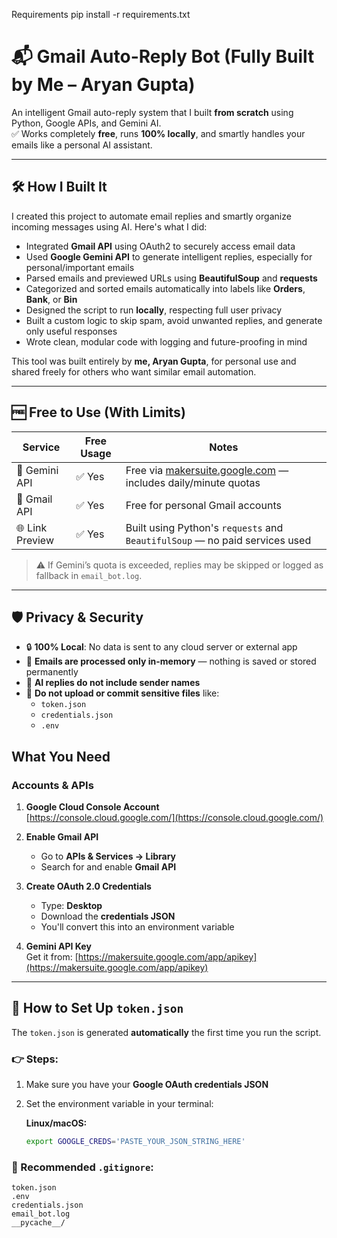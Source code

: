 Requirements
pip install -r requirements.txt

# 📬 Gmail Auto-Reply Bot (Fully Built by Me – Aryan Gupta)

An intelligent Gmail auto-reply system that I built **from scratch** using Python, Google APIs, and Gemini AI.  
✅ Works completely **free**, runs **100% locally**, and smartly handles your emails like a personal AI assistant.

---

## 🛠️ How I Built It

I created this project to automate email replies and smartly organize incoming messages using AI. Here's what I did:

- Integrated **Gmail API** using OAuth2 to securely access email data  
- Used **Google Gemini API** to generate intelligent replies, especially for personal/important emails  
- Parsed emails and previewed URLs using **BeautifulSoup** and **requests**  
- Categorized and sorted emails automatically into labels like **Orders**, **Bank**, or **Bin**  
- Designed the script to run **locally**, respecting full user privacy  
- Built a custom logic to skip spam, avoid unwanted replies, and generate only useful responses  
- Wrote clean, modular code with logging and future-proofing in mind

This tool was built entirely by **me, Aryan Gupta**, for personal use and shared freely for others who want similar email automation.

---

## 🆓 Free to Use (With Limits)

| Service         | Free Usage | Notes                                                                 |
|-----------------|------------|-----------------------------------------------------------------------|
| 🔑 Gemini API    | ✅ Yes      | Free via [makersuite.google.com](https://makersuite.google.com) — includes daily/minute quotas |
| 📧 Gmail API     | ✅ Yes      | Free for personal Gmail accounts                                     |
| 🌐 Link Preview  | ✅ Yes      | Built using Python's `requests` and `BeautifulSoup` — no paid services used |

> ⚠️ If Gemini’s quota is exceeded, replies may be skipped or logged as fallback in `email_bot.log`.

---

## 🛡️ Privacy & Security

- 🔒 **100% Local**: No data is sent to any cloud server or external app  
- 💌 **Emails are processed only in-memory** — nothing is saved or stored permanently  
- 🧠 **AI replies do not include sender names**  
- 🚫 **Do not upload or commit sensitive files** like:
  - `token.json`
  - `credentials.json`
  - `.env`

##  What You Need

###  Accounts & APIs

1. **Google Cloud Console Account**  
   [https://console.cloud.google.com/](https://console.cloud.google.com/)

2. **Enable Gmail API**
   - Go to **APIs & Services → Library**
   - Search for and enable **Gmail API**

3. **Create OAuth 2.0 Credentials**
   - Type: **Desktop**
   - Download the **credentials JSON**
   - You'll convert this into an environment variable

4. **Gemini API Key**  
   Get it from: [https://makersuite.google.com/app/apikey](https://makersuite.google.com/app/apikey)

---

## 🔐 How to Set Up `token.json`

The `token.json` is generated **automatically** the first time you run the script.

### 👉 Steps:

1. Make sure you have your **Google OAuth credentials JSON**
2. Set the environment variable in your terminal:

   **Linux/macOS:**
   ```bash
   export GOOGLE_CREDS='PASTE_YOUR_JSON_STRING_HERE'
### 📁 Recommended `.gitignore`:
```gitignore
token.json
.env
credentials.json
email_bot.log
__pycache__/


